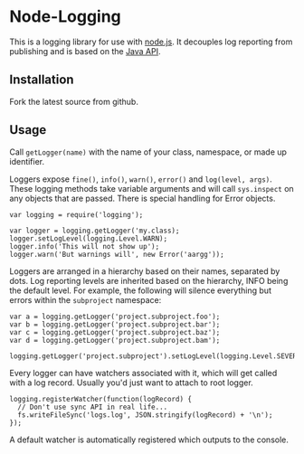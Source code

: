 # Node-Logging

This is a logging library for use with [node.js](http://nodejs.org/).  It decouples log reporting from publishing and is based on the [Java API](http://download.oracle.com/javase/1.4.2/docs/api/java/util/logging/Logger.html).

## Installation

Fork the latest source from github.

## Usage

Call `getLogger(name)` with the name of your class, namespace, or made up identifier.

Loggers expose `fine()`, `info()`, `warn()`, `error()` and `log(level, args)`.  These logging methods take variable arguments and will call `sys.inspect` on any objects that are passed.  There is special handling for Error objects.

    var logging = require('logging');
    
    var logger = logging.getLogger('my.class);
    logger.setLogLevel(logging.Level.WARN);
    logger.info('This will not show up');
    logger.warn('But warnings will', new Error('aargg')); 

Loggers are arranged in a hierarchy based on their names, separated by dots.  Log reporting levels are inherited based on the hierarchy, INFO being the default level.  For example, the following will silence everything but errors within the `subproject` namespace:

    var a = logging.getLogger('project.subproject.foo');
    var b = logging.getLogger('project.subproject.bar');
    var c = logging.getLogger('project.subproject.baz');
    var d = logging.getLogger('project.subproject.bam');
    
    logging.getLogger('project.subproject').setLogLevel(logging.Level.SEVERE);

Every logger can have watchers associated with it, which will get called with a log record.  Usually you'd just want to attach to root logger.

    logging.registerWatcher(function(logRecord) {
      // Don't use sync API in real life...
      fs.writeFileSync('logs.log', JSON.stringify(logRecord) + '\n');
    });

A default watcher is automatically registered which outputs to the console.
